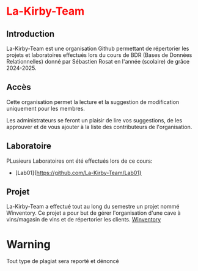 # <font color='red'>La-Kirby-Team </font>
## Introduction
La-Kirby-Team est une organisation Github permettant de répertorier les projets et laboratoires effectués lors du cours de BDR (Bases de Données Relationnelles) donné par Sébastien Rosat en l'année (scolaire) de grâce 2024-2025.

## Accès
Cette organisation permet la lecture et la suggestion de modification uniquement pour les membres. 

Les administrateurs se feront un plaisir de lire vos suggestions, de les approuver et de vous ajouter à la liste des contributeurs de l'organisation.

## Laboratoire
PLusieurs Laboratoires ont été effectués lors de ce cours:
- [Lab01]{https://github.com/La-Kirby-Team/Lab01}

## Projet
La-Kirby-Team a effectué tout au long du semestre un projet nommé Winventory. 
Ce projet a pour but de gérer l'organisation d'une cave à vins/magasin de vins et de répertorier les clients.
[Winventory](https://github.com/La-Kirby-Team/BDR-Project)

# Warning
Tout type de plagiat sera reporté et dénoncé

